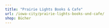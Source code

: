```yaml
---
title: "Prairie Lights Books & Cafe"
url: /iowa-city/prairie-lights-books-und-cafe/
shop: Bücher
---
```


